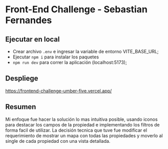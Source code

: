 # Front-End Challenge - Sebastian Fernandes

## Ejecutar en local

- Crear archivo `.env` e ingresar la variable de entorno VITE_BASE_URL;
- Ejecutar `npm i` para instalar los paquetes
- `npm run dev` para correr la aplicación (localhost:5173);

## Despliege

https://frontend-challenge-umber-five.vercel.app/

## Resumen

Mi enfoque fue hacer la solución lo mas intuitiva posible, usando iconos para destacar los campos de la propiedad e implementando los filtros de forma facil de utilizar.
La decisión tecnica que tuve fue modificar el requerimiento de mostrar un mapa con todas las propiedades y moverlo al single de cada propiedad con una vista detallada.
